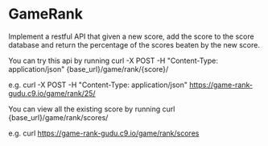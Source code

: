 # GameRank
Implement a restful API that given a new score, add the score to the score database and return the percentage of the scores beaten by the new score.

You can try this api by running
curl -X POST -H "Content-Type: application/json" {base_url}/game/rank/{score}/

e.g.
curl -X POST -H "Content-Type: application/json" https://game-rank-gudu.c9.io/game/rank/25/

You can view all the existing score by running
curl {base_url}/game/rank/scores/

e.g. curl https://game-rank-gudu.c9.io/game/rank/scores